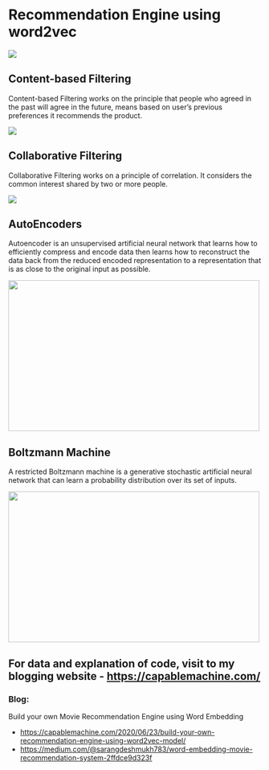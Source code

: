 # Recommendation Engine using word2vec

<img src = "https://i0.wp.com/capablemachine.com/wp-content/uploads/2020/06/image-17.png?w=750&ssl=1"/>


## Content-based Filtering

Content-based Filtering works on the principle that people who agreed in the past will agree in the future, means based on user’s previous preferences it recommends the product.

<img 
src = "https://i2.wp.com/capablemachine.com/wp-content/uploads/2020/05/image-109.png?w=750&ssl=1" />

## Collaborative Filtering

Collaborative Filtering works on a principle of correlation. It considers the common interest shared by two or more people.

<img  src  = "https://i0.wp.com/capablemachine.com/wp-content/uploads/2020/05/image-107.png?w=750&ssl=1"/>

## AutoEncoders 

Autoencoder is an unsupervised artificial neural network that learns how to efficiently compress and encode data then learns how to reconstruct the data back from the reduced encoded representation to a representation that is as close to the original input as possible.

<img height = "300" width = "500" src = "https://miro.medium.com/max/4108/1*grRsUONFkqam-cyUltptwA.png"/>


## Boltzmann Machine

A restricted Boltzmann machine is a generative stochastic artificial neural network that can learn a probability distribution over its set of inputs. 

<img height = "300" width = "500" src = "https://miro.medium.com/max/1760/1*ZY4c980_7MfEMYTIi6jvTw.png"/>

## For data and explanation of code, visit to my blogging website - https://capablemachine.com/

### Blog: 
Build your own Movie Recommendation Engine using Word Embedding
- https://capablemachine.com/2020/06/23/build-your-own-recommendation-engine-using-word2vec-model/
- https://medium.com/@sarangdeshmukh783/word-embedding-movie-recommendation-system-2ffdce9d323f
